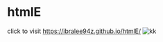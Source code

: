 # htmlE
click to visit  https://ibralee94z.github.io/htmlE/
![kk](https://github.com/Ibralee94Z/htmlE/assets/130792028/7bbfdf9c-6466-470c-b002-29244d6fed29)
